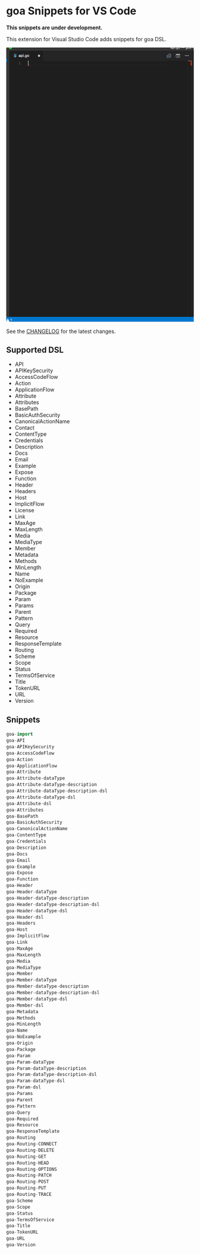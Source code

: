 # goa Snippets for VS Code

**This snippets are under development.**

This extension for Visual Studio Code adds snippets for goa DSL.

![preview](images/goa-snippets.gif)

See the [CHANGELOG](CHANGELOG.md) for the latest changes.

## Supported DSL

* API
* APIKeySecurity
* AccessCodeFlow
* Action
* ApplicationFlow
* Attribute
* Attributes
* BasePath
* BasicAuthSecurity
* CanonicalActionName
* Contact
* ContentType
* Credentials
* Description
* Docs
* Email
* Example
* Expose
* Function
* Header
* Headers
* Host
* ImplicitFlow
* License
* Link
* MaxAge
* MaxLength
* Media
* MediaType
* Member
* Metadata
* Methods
* MinLength
* Name
* NoExample
* Origin
* Package
* Param
* Params
* Parent
* Pattern
* Query
* Required
* Resource
* ResponseTemplate
* Routing
* Scheme
* Scope
* Status
* TermsOfService
* Title
* TokenURL
* URL
* Version

## Snippets

```go
goa-import
goa-API
goa-APIKeySecurity
goa-AccessCodeFlow
goa-Action
goa-ApplicationFlow
goa-Attribute
goa-Attribute-dataType
goa-Attribute-dataType-description
goa-Attribute-dataType-description-dsl
goa-Attribute-dataType-dsl
goa-Attribute-dsl
goa-Attributes
goa-BasePath
goa-BasicAuthSecurity
goa-CanonicalActionName
goa-ContentType
goa-Credentials
goa-Description
goa-Docs
goa-Email
goa-Example
goa-Expose
goa-Function
goa-Header
goa-Header-dataType
goa-Header-dataType-description
goa-Header-dataType-description-dsl
goa-Header-dataType-dsl
goa-Header-dsl
goa-Headers
goa-Host
goa-ImplicitFlow
goa-Link
goa-MaxAge
goa-MaxLength
goa-Media
goa-MediaType
goa-Member
goa-Member-dataType
goa-Member-dataType-description
goa-Member-dataType-description-dsl
goa-Member-dataType-dsl
goa-Member-dsl
goa-Metadata
goa-Methods
goa-MinLength
goa-Name
goa-NoExample
goa-Origin
goa-Package
goa-Param
goa-Param-dataType
goa-Param-dataType-description
goa-Param-dataType-description-dsl
goa-Param-dataType-dsl
goa-Param-dsl
goa-Params
goa-Parent
goa-Pattern
goa-Query
goa-Required
goa-Resource
goa-ResponseTemplate
goa-Routing
goa-Routing-CONNECT
goa-Routing-DELETE
goa-Routing-GET
goa-Routing-HEAD
goa-Routing-OPTIONS
goa-Routing-PATCH
goa-Routing-POST
goa-Routing-PUT
goa-Routing-TRACE
goa-Scheme
goa-Scope
goa-Status
goa-TermsOfService
goa-Title
goa-TokenURL
goa-URL
goa-Version
```
